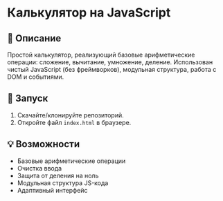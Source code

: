 # Калькулятор на JavaScript

## 📌 Описание
Простой калькулятор, реализующий базовые арифметические операции: сложение, вычитание, умножение, деление. Использован чистый JavaScript (без фреймворков), модульная структура, работа с DOM и событиями.

## 🔧 Запуск
1. Скачайте/клонируйте репозиторий.
2. Откройте файл `index.html` в браузере.

## 💡 Возможности
- Базовые арифметические операции
- Очистка ввода
- Защита от деления на ноль
- Модульная структура JS-кода
- Адаптивный интерфейс
